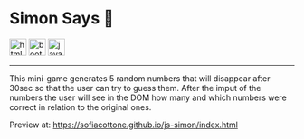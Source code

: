 # Simon Says 🔢

<img width="30" height="30" src="https://img.icons8.com/color/30/html-5--v1.png" alt="html-5"/> <img width="30" height="30" src="https://img.icons8.com/color/30/bootstrap--v2.png" alt="bootstrap"/> <img width="30" height="30" src="https://img.icons8.com/color/30/javascript--v1.png" alt="javascript"/>

---

This mini-game generates 5 random numbers that will disappear after 30sec so that the user can try to guess them. After the imput of the numbers the user will see in the DOM how many and which numbers were correct in relation to the original ones.

Preview at:
https://sofiacottone.github.io/js-simon/index.html